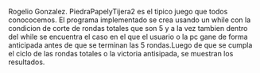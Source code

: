 Rogelio Gonzalez. PiedraPapelyTijera2 es el tipico juego que todos conococemos. El programa implementado se crea usando un while con la condicion de corte de rondas totales que son 5 y a la vez tambien dentro del while se encuentra el caso en el que el usuario o la pc gane de forma anticipada antes de que se terminan las 5 rondas.Luego de que se cumpla el ciclo de las rondas totales o la victoria antisipada, se muestran los resultados.